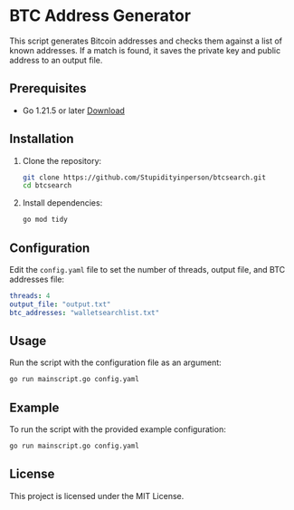 # BTC Address Generator

This script generates Bitcoin addresses and checks them against a list of known addresses. If a match is found, it saves the private key and public address to an output file.

## Prerequisites

- Go 1.21.5 or later [Download](https://go.dev/dl/)

## Installation

1. Clone the repository:
    ```sh
    git clone https://github.com/Stupidityinperson/btcsearch.git
    cd btcsearch
    ```

2. Install dependencies:
    ```sh
    go mod tidy
    ```

## Configuration

Edit the `config.yaml` file to set the number of threads, output file, and BTC addresses file:
```yaml
threads: 4
output_file: "output.txt"
btc_addresses: "walletsearchlist.txt"
```

## Usage

Run the script with the configuration file as an argument:
```sh
go run mainscript.go config.yaml
```

## Example

To run the script with the provided example configuration:
```sh
go run mainscript.go config.yaml
```

## License

This project is licensed under the MIT License.

